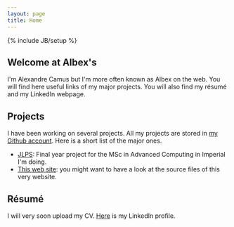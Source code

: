 ```yaml
---
layout: page
title: Home
---
```

{% include JB/setup %}

## Welcome at Albex's

I'm Alexandre Camus but I'm more often known as Albex on the web. You will find here useful links of my major projects. 
You will also find my résumé and my LinkedIn webpage.

## Projects

I have been working on several projects. All my projects are stored in [my Github account](https://github.com/Albex "My repository").
Here is a short list of the major ones.
* [JLPS](http://albex.github.io/LPS "JLPS"): Final year project for the MSc in Advanced Computing in Imperial I'm doing.
* [This web site](https://github.com/Albex/albex.github.io "albex.github.io"): you might want to have a look at the source 
files of this very website.

## Résumé

I will very soon upload my CV. [Here](http://www.linkedin.com/profile/view?id=172862272&trk=hb_tab_pro_top "LinkedIn profile")
is my LinkedIn profile.